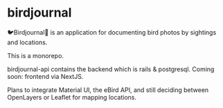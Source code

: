 # birdjournal

🐦Birdjournal📒 is an application for documenting bird photos by sightings and locations. 

This is a monorepo. 

birdjournal-api contains the backend which is rails & postgresql.
Coming soon: frontend via NextJS.

Plans to integrate Material UI, the eBird API, and still deciding between OpenLayers or Leaflet for mapping locations. 